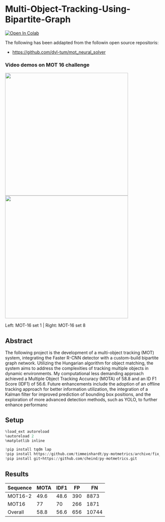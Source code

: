 # Multi-Object-Tracking-Using-Bipartite-Graph

[![Open In Colab](https://colab.research.google.com/assets/colab-badge.svg)](https://colab.research.google.com/drive/1cjl7xsJ3Kww3zPO1-d6us4i-Ho3ZsJ7g?usp=sharing)

The following has been addapted from the followin open source repositoris:
- https://github.com/dvl-tum/mot_neural_solver


### Video demos on MOT 16 challenge
<img src="output/mot_test_1.gif" width="400"/>  <img src="output/mot_test_8.gif" width="400"/> 

Left: MOT-16 set 1 | Right: MOT-16 set 8

## Abstract 

The following project is the development of a multi-object tracking (MOT) system, integrating the Faster R-CNN detector with a custom-build bipartite graph network. Utilizing the Hungarian algorithm for object matching, the system aims to address the complexities of tracking multiple objects in dynamic environments. My computational less demanding approach achieved a Multiple Object Tracking Accuracy (MOTA) of 58.8 and an ID F1 Score (IDF1) of 56.6. Future enhancements include the adoption of an offline tracking approach for better information utilization, the integration of a Kalman filter for improved prediction of bounding box positions, and the exploration of more advanced detection methods, such as YOLO, to further enhance performanc

## Setup 

```python
%load_ext autoreload
%autoreload 2
%matplotlib inline

!pip install tqdm lap
!pip install https://github.com/timmeinhardt/py-motmetrics/archive/fix_pandas_deprecating_warnings.zip
!pip install git+https://github.com/cheind/py-motmetrics.git
```
## Results 

| Sequence    |  MOTA | IDF1 |  FP  |  FN  |
|-------------|-------|------|------|------|
|MOT16-2      | 49.6  | 48.6 |  390 | 8873 | 
|MOT16        |  77   |  70  |  266 | 1871 | 
|Overall      | 58.8  | 56.6 |  656 | 10744|

